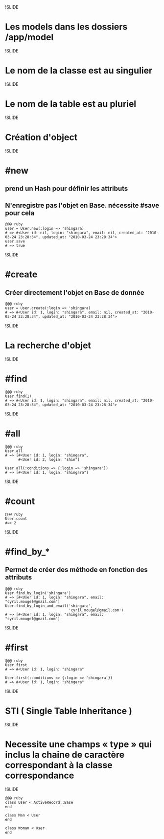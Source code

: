 !SLIDE

# Les models dans les dossiers /app/model

!SLIDE

# Le nom de la classe est au singulier

!SLIDE

# Le nom de la table est au pluriel

!SLIDE

# Création d'object #

!SLIDE

# #new #
## prend un Hash pour définir les attributs ##
## N'enregistre pas l'objet en Base. nécessite #save pour cela ###
    @@@ ruby
    user = User.new(:login => 'shingara)
    # => #<User id: nil, login: "shingara", email: nil, created_at: "2010-03-24 23:28:34", updated_at: "2010-03-24 23:28:34">
    user.save
    # => true


!SLIDE

# #create #
## Créer directement l'objet en Base de donnée ##
    @@@ ruby
    user = User.create(:login => 'shingara)
    # => #<User id: 1, login: "shingara", email: nil, created_at: "2010-03-24 23:28:34", updated_at: "2010-03-24 23:28:34">

!SLIDE

# La recherche d'objet #

!SLIDE

# #find #
    @@@ ruby
    User.find(1)
    # => #<User id: 1, login: "shingara", email: nil, created_at: "2010-03-24 23:28:34", updated_at: "2010-03-24 23:28:34">

!SLIDE

# #all #
    @@@ ruby
    User.all
    # => [#<User id: 1, login: "shingara",
          #<User id: 2, login: "shin"]

    User.all(:conditions => {:login => 'shingara'})
    # => [#<User id: 1, login: "shingara"]

!SLIDE

# #count #
    @@@ ruby
    User.count
    #=> 2

!SLIDE

# #find_by_*

## Permet de créer des méthode en fonction des attributs ##

    @@@ ruby
    User.find_by_login('shingara')
    # => [#<User id: 1, login: "shingara", email: "cyril.mougel@gmail.com"]
    User.find_by_login_and_email('shingara',
                                 'cyril.mougel@gmail.com')
    # => [#<User id: 1, login: "shingara", email: "cyril.mougel@gmail.com"]

!SLIDE

# #first
    @@@ ruby
    User.first
    # => #<User id: 1, login: "shingara"

    User.first(:conditions => {:login => 'shingara'})
    # => #<User id: 1, login: "shingara"

!SLIDE

# STI ( Single Table Inheritance )

!SLIDE

# Necessite une champs « type » qui inclus la chaine de caractère correspondant à la classe correspondance

!SLIDE

    @@@ ruby
    class User < ActiveRecord::Base
    end

    class Man < User
    end

    class Woman < User
    end

